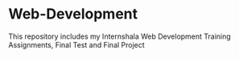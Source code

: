 # Web-Development
This repository includes my Internshala Web Development Training Assignments, Final Test and Final Project
